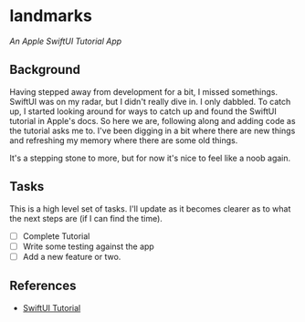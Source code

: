 # landmarks

*An Apple SwiftUI Tutorial App*

## Background

Having stepped away from development for a bit, I missed somethings. SwiftUI was on my radar, but I didn't really dive in. I only dabbled. To catch up, I started looking around for ways to catch up and found the SwiftUI tutorial in Apple's docs. So here we are, following along and adding code as the tutorial asks me to. I've been digging in a bit where there are new things and refreshing my memory where there are some old things. 

It's a stepping stone to more, but for now it's nice to feel like a noob again.

## Tasks

This is a high level set of tasks. I'll update as it becomes clearer as to what the next steps are (if I can find the time).

- [ ] Complete Tutorial
- [ ] Write some testing against the app
- [ ] Add a new feature or two.

## References 

 - [SwiftUI Tutorial](https://developer.apple.com/tutorials/swiftui)
